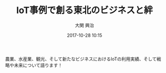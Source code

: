 ﻿---
title: IoT事例で創る東北のビジネスと絆
description: "IoT事例で創る東北のビジネスと絆"
date: 2017-10-28 10:15
sessionlevel: 50
author: 大関 興治
co_author: 小泉 耕二
co_author2: 八子 知礼
category: sessions
---
農業、水産業、観光、そして新たなビジネスにおけるIoTの利用実績、そして戦略や未来について語ります！
